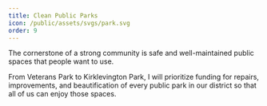 ```yaml
---
title: Clean Public Parks
icon: /public/assets/svgs/park.svg
order: 9
---
```


The cornerstone of a strong community is safe and well-maintained public spaces that people want to use.

From Veterans Park to Kirklevington Park, I will prioritize funding for repairs, improvements, and beautification of every public park in our district so that all of us can enjoy those spaces.
